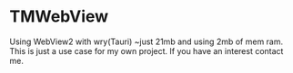 # TMWebView
Using WebView2 with wry(Tauri) ~just 21mb and using 2mb of mem ram. This is just a use case for my own project. If you have an interest contact me.
